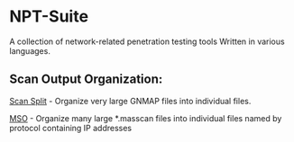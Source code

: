 # NPT-Suite
A collection of network-related penetration testing tools Written in various languages.

## Scan Output Organization:
[Scan Split](scanning/) - Organize very large GNMAP files into individual files.

[MSO](scanning/mso.sh) - Organize many large *.masscan files into individual files named by protocol containing IP addresses
